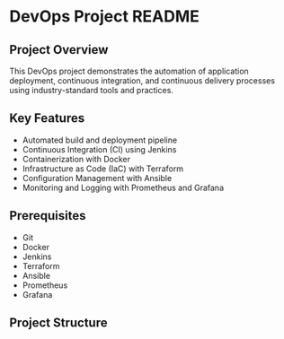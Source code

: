 # DevOps Project README

## Project Overview
This DevOps project demonstrates the automation of application deployment, continuous integration, and continuous delivery processes using industry-standard tools and practices.

## Key Features
- Automated build and deployment pipeline
- Continuous Integration (CI) using Jenkins
- Containerization with Docker
- Infrastructure as Code (IaC) with Terraform
- Configuration Management with Ansible
- Monitoring and Logging with Prometheus and Grafana

## Prerequisites
- Git
- Docker
- Jenkins
- Terraform
- Ansible
- Prometheus
- Grafana

## Project Structure
